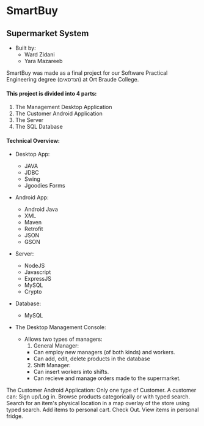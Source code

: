 # SmartBuy
## Supermarket System

- Built by: 
  - Ward Zidani
  - Yara Mazareeb

SmartBuy was made as a final project for our Software Practical Engineering degree (הנדסאים) at Ort Braude College.

#### This project is divided into 4 parts:
1. The Management Desktop Application
2. The Customer Android Application
3. The Server
4. The SQL Database

#### Technical Overview:
- Desktop App:
  - JAVA
  - JDBC
  - Swing
  - Jgoodies Forms
- Android App:
  - Android Java
  - XML
  - Maven
  - Retrofit
  - JSON
  - GSON
- Server:
  - NodeJS
  - Javascript
  - ExpressJS
  - MySQL
  - Crypto
- Database:
  - MySQL

- The Desktop Management Console:
  - Allows two types of managers:
    1. General Manager:
      - Can employ new managers (of both kinds) and workers.
      - Can add, edit, delete products in the database
    2. Shift Manager:
      - Can insert workers into shifts.
      - Can recieve and manage orders made to the supermarket.

The Customer Android Application:
  Only one type of Customer.
  A customer can:
    Sign up/Log in.
    Browse products categorically or with typed search.
    Search for an item's physical location in a map overlay of the store using typed search.
    Add items to personal cart.
    Check Out.
    View items in personal fridge.
    
